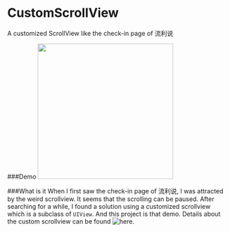 # CustomScrollView
A customized ScrollView like the check-in page of 流利说

###Demo
<img src="https://cloud.githubusercontent.com/assets/3366713/10310807/65a96706-6c76-11e5-9692-0ee6f1821192.gif" width=308>

###What is it
When I first saw the check-in page of 流利说, I was attracted by the weird scrollview. It seems that the scrolling can be paused. After searching for a while, I found a solution using a customized scrollview which is a subclass of `UIView`. And this project is that demo. Details about the custom scrollview can be found ![here](http://holko.pl/2014/07/06/inertia-bouncing-rubber-banding-uikit-dynamics/).
